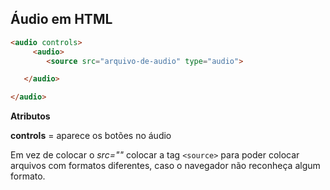 ## **Áudio em HTML**

~~~html
<audio controls> 
     <audio>
        <source src="arquivo-de-audio" type="audio">

   </audio>

</audio>

~~~

**Atributos**

**controls** = aparece os botões no áudio

Em vez de colocar o *src=""* colocar a tag `<source>` para poder colocar arquivos com formatos diferentes, caso o navegador não reconheça algum formato.

